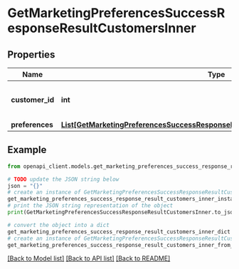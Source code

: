 # GetMarketingPreferencesSuccessResponseResultCustomersInner


## Properties

Name | Type | Description | Notes
------------ | ------------- | ------------- | -------------
**customer_id** | **int** | The unique identifier for the customer | 
**preferences** | [**List[GetMarketingPreferencesSuccessResponseResultCustomersInnerPreferencesInner]**](GetMarketingPreferencesSuccessResponseResultCustomersInnerPreferencesInner.md) |  | 

## Example

```python
from openapi_client.models.get_marketing_preferences_success_response_result_customers_inner import GetMarketingPreferencesSuccessResponseResultCustomersInner

# TODO update the JSON string below
json = "{}"
# create an instance of GetMarketingPreferencesSuccessResponseResultCustomersInner from a JSON string
get_marketing_preferences_success_response_result_customers_inner_instance = GetMarketingPreferencesSuccessResponseResultCustomersInner.from_json(json)
# print the JSON string representation of the object
print(GetMarketingPreferencesSuccessResponseResultCustomersInner.to_json())

# convert the object into a dict
get_marketing_preferences_success_response_result_customers_inner_dict = get_marketing_preferences_success_response_result_customers_inner_instance.to_dict()
# create an instance of GetMarketingPreferencesSuccessResponseResultCustomersInner from a dict
get_marketing_preferences_success_response_result_customers_inner_from_dict = GetMarketingPreferencesSuccessResponseResultCustomersInner.from_dict(get_marketing_preferences_success_response_result_customers_inner_dict)
```
[[Back to Model list]](../README.md#documentation-for-models) [[Back to API list]](../README.md#documentation-for-api-endpoints) [[Back to README]](../README.md)


